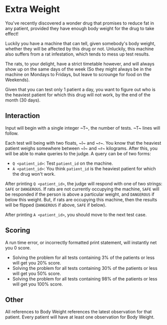 # Extra Weight

You've recently discovered a wonder drug that promises to reduce fat in any patient, provided they have enough body weight for the drug to take effect!

Luckily you have a machine that can tell, given somebody's body weight, whether they will be affected by this drug or not. Unluckily, this machine also suffers from a rat infestation, which tends to mess up test results.

The rats, to your delight, have a strict timetable however, and will always show up on the same days of the week (So they might always be in the machine on Mondays to Fridays, but leave to scrounge for food on the Weekends).

Given that you can test only 1 patient a day, you want to figure out who is the heaviest patient for which this drug will not work, by the end of the month (30 days).

## Interaction

Input will begin with a single integer ~T~, the number of tests. ~T~ lines will follow.

Each test will being with two floats, ~l~ and ~r~. You know that the heaviest patient weighs somewhere between ~l~ and ~r~ kilograms.
After this, you will be able to make queries to the judge. A query can be of two forms:

* `Q <patient_id>`: Test `patient_id` on the machine.
* `A <patient_id>`: You think `patient_id` is the heaviest patient for which the drug won't work.

After printing `Q <patient_id>`, the judge will respond with one of two strings: `SAFE` or `DANGEROUS`. If rats are not currently occupying the machine, `SAFE` will be responded if the person is above a particular weight, and `DANGEROUS` if below this weight. But, if rats are occupying this machine, then the results will be flipped (`DANGEROUS` if above, `SAFE` if below).

After printing `A <patient_id>`, you should move to the next test case.

## Scoring

A run time error, or incorrectly formatted print statement, will instantly net you 0 score.

* Solving the problem for all tests containing 3% of the patients or less will get you 20% score.
* Solving the problem for all tests containing 30% of the patients or less will get you 50% score.
* Solving the problem for all tests containing 98% of the patients or less will get you 100% score.

## Other

All references to Body Weight references the latest observation for that patient. Every patient will have at least one observation for Body Weight.
